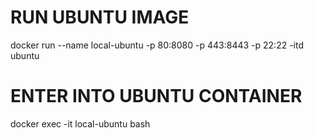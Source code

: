# RUN UBUNTU IMAGE
docker run --name local-ubuntu -p 80:8080 -p 443:8443 -p 22:22 -itd ubuntu

# ENTER INTO UBUNTU CONTAINER
docker exec -it local-ubuntu bash
